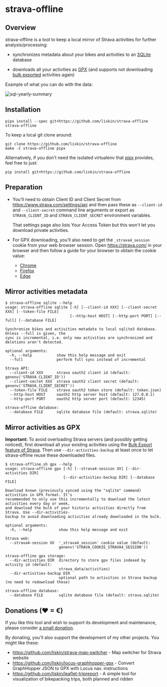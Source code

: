 # strava-offline

## Overview

strava-offline is a tool to keep a local mirror of Strava activities for
further analysis/processing:

* synchronizes metadata about your bikes and activities to an [SQLite][]
  database

* downloads all your activities as [GPX][] (and supports not downloading [bulk
  exported][strava-bulk-export] activities again)

[SQLite]: https://www.sqlite.org/
[GPX]: https://en.wikipedia.org/wiki/GPS_Exchange_Format

Example of what you can do with the data:

![sql-yearly-summary](https://user-images.githubusercontent.com/300342/94435822-ec3e5a00-019b-11eb-84db-01d61eacfb56.png)

## Installation

```
pipx install --spec git+https://github.com/liskin/strava-offline strava-offline
```

To keep a local git clone around:

```
git clone https://github.com/liskin/strava-offline
make -C strava-offline pipx
```

Alternatively, if you don't need the isolated virtualenv that [pipx][]
provides, feel free to just:

```
pip install git+https://github.com/liskin/strava-offline
```

[pipx]: https://github.com/pipxproject/pipx

## Preparation

* You'll need to obtain Client ID and Client Secret from
  <https://www.strava.com/settings/api> and then pass these as `--client-id`
  and `--client-secret` command line arguments or export as `STRAVA_CLIENT_ID`
  and `STRAVA_CLIENT_SECRET` environment variables.

  That settings page also lists Your Access Token but this won't let you
  download private activities.

* For GPX downloading, you'll also need to get the `_strava4_session` cookie
  from your web browser session. Open <https://strava.com/> in your browser
  and then follow a guide for your browser to obtain the cookie value:

  * [Chrome](https://developers.google.com/web/tools/chrome-devtools/storage/cookies)
  * [Firefox](https://developer.mozilla.org/en-US/docs/Tools/Storage_Inspector)
  * [Edge](https://docs.microsoft.com/en-us/microsoft-edge/devtools-guide-chromium/storage/cookies)

## Mirror activities metadata

```
$ strava-offline sqlite --help
usage: strava-offline sqlite [-h] [--client-id XXX] [--client-secret XXX] [--token-file FILE]
                             [--http-host HOST] [--http-port PORT] [--full] [--database FILE]

Synchronize bikes and activities metadata to local sqlite3 database. Unless --full is given, the
sync is incremental, i.e. only new activities are synchronized and deletions aren't detected.

optional arguments:
  -h, --help           show this help message and exit
  --full               perform full sync instead of incremental

Strava API:
  --client-id XXX      strava oauth2 client id (default: genenv('STRAVA_CLIENT_ID'))
  --client-secret XXX  strava oauth2 client secret (default: genenv('STRAVA_CLIENT_SECRET'))
  --token-file FILE    strava oauth2 token store (default: token.json)
  --http-host HOST     oauth2 http server host (default: 127.0.0.1)
  --http-port PORT     oauth2 http server port (default: 12345)

strava-offline database:
  --database FILE      sqlite database file (default: strava.sqlite)
```

## Mirror activities as GPX

**Important:** To avoid overloading Strava servers (and possibly getting
noticed), first download all your existing activities using the [Bulk Export
feature of Strava][strava-bulk-export]. Then use `--dir-activities-backup` at
least once to let strava-offline reuse these downloaded files.

[strava-bulk-export]: https://support.strava.com/hc/en-us/articles/216918437-Exporting-your-Data-and-Bulk-Export#Bulk

```
$ strava-offline.sh gpx --help
usage: strava-offline gpx [-h] [--strava4-session XX] [--dir-activities DIR]
                          [--dir-activities-backup DIR] [--database FILE]

Download known (previously synced using the "sqlite" command) activities in GPX format. It's
recommended to only use this incrementally to download the latest activities every day or week,
and download the bulk of your historic activities directly from Strava. Use --dir-activities-
backup to avoid downloading activities already downloaded in the bulk.

optional arguments:
  -h, --help            show this help message and exit

Strava web:
  --strava4-session XX  '_strava4_session' cookie value (default:
                        genenv('STRAVA_COOKIE_STRAVA4_SESSION'))

strava-offline gpx storage:
  --dir-activities DIR  directory to store gpx files indexed by activity id (default:
                        strava_data/activities)
  --dir-activities-backup DIR
                        optional path to activities in Strava backup (no need to redownload these)

strava-offline database:
  --database FILE       sqlite database file (default: strava.sqlite)
```

## Donations (♥ = €)

If you like this tool and wish to support its development and maintenance,
please consider [a small donation](https://www.paypal.me/lisknisi/10EUR).

By donating, you'll also support the development of my other projects. You
might like these:

* <https://github.com/liskin/strava-map-switcher> - Map switcher for Strava website
* <https://github.com/liskin/locus-graphhopper-gpx> - Convert GraphHopper JSON to GPX with Locus nav. instructions
* <https://github.com/liskin/leaflet-tripreport> - A simple tool for visualization of bikepacking trips, both planned and ridden
